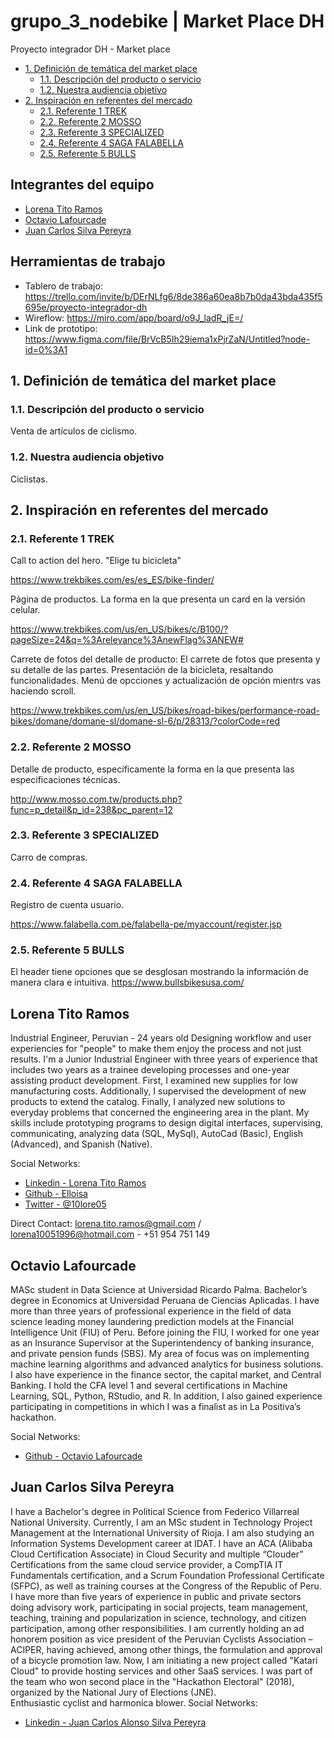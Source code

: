 # grupo_3_nodebike | Market Place DH
Proyecto integrador DH - Market place

- [1. Definición de temática del market place](#1-definición-de-tematica-del-market-place)
  - [1.1. Descripción del producto o servicio](#12-descripcion-del-producto-o-servicio)
  - [1.2. Nuestra audiencia objetivo](#12-nuestra-audiencia-objetivo)
- [2. Inspiración en referentes del mercado](#2-inspiración-en-referentes-del-mercado)
  - [2.1. Referente 1 TREK](#21-referente-1-trek)
  - [2.2. Referente 2 MOSSO](#22-referente-2-mosso)
  - [2.3. Referente 3 SPECIALIZED](#23-referente-3-specialized)
  - [2.4. Referente 4 SAGA FALABELLA](#24-referente-4-saga-falabella)
  - [2.5. Referente 5 BULLS](#25-referente-5-bulls)
  
## Integrantes del equipo

- [Lorena Tito Ramos](#lorena-tito-ramos)
- [Octavio Lafourcade](#octavio-lafourcade)
- [Juan Carlos Silva Pereyra](#juan-carlos-silva-pereyra)

## Herramientas de trabajo

- Tablero de trabajo: https://trello.com/invite/b/DErNLfg6/8de386a60ea8b7b0da43bda435f5695e/proyecto-integrador-dh
- Wireflow: https://miro.com/app/board/o9J_ladR_jE=/
- Link de prototipo: https://www.figma.com/file/BrVcB5Ih29iema1xPjrZaN/Untitled?node-id=0%3A1

## 1. Definición de temática del market  place

### 1.1. Descripción del producto o servicio

Venta de artículos de ciclismo.

### 1.2. Nuestra audiencia objetivo

Ciclistas.

## 2. Inspiración en referentes del mercado

### 2.1. Referente 1 TREK 

Call to action del hero. "Elige tu bicicleta"

https://www.trekbikes.com/es/es_ES/bike-finder/

Página de productos. La forma en la que presenta un card en la versión celular.

https://www.trekbikes.com/us/en_US/bikes/c/B100/?pageSize=24&q=%3Arelevance%3AnewFlag%3ANEW#

Carrete de fotos del detalle de producto: El carrete de fotos que presenta y su detalle de las partes. Presentación de la bicicleta, resaltando funcionalidades. Menú de opcciones y actualización de opción mientrs vas haciendo scroll.

https://www.trekbikes.com/us/en_US/bikes/road-bikes/performance-road-bikes/domane/domane-sl/domane-sl-6/p/28313/?colorCode=red

### 2.2. Referente 2 MOSSO

Detalle de producto, específicamente la forma en la  que presenta las especificaciones técnicas.

http://www.mosso.com.tw/products.php?func=p_detail&p_id=238&pc_parent=12

### 2.3. Referente 3 SPECIALIZED

Carro de compras.

### 2.4. Referente 4 SAGA FALABELLA

Registro de cuenta usuario.

https://www.falabella.com.pe/falabella-pe/myaccount/register.jsp

### 2.5. Referente 5 BULLS

El header tiene opciones que se desglosan mostrando la información de manera clara e intuitiva. 
https://www.bullsbikesusa.com/

## Lorena Tito Ramos

Industrial Engineer, Peruvian - 24 years old 
Designing workflow and user experiencies for "people" to make them enjoy the process and not just results. 
I'm a Junior Industrial Engineer with three years of experience that includes two years as a trainee developing processes and one-year assisting product development. First, I examined new supplies for low manufacturing costs. Additionally, I supervised the development of new products to extend the catalog. Finally, I analyzed new solutions to everyday problems that concerned the engineering area in the plant.
My skills include prototyping programs to design digital interfaces, supervising, communicating, analyzing data (SQL, MySql), AutoCad (Basic), English (Advanced), and Spanish (Native).

Social Networks:
- [Linkedin - Lorena Tito Ramos](https://www.linkedin.com/in/lorenatitoramos/)
- [Github - Elloisa](https://github.com/Elloisa)
- [Twitter - @10lore05](https://twitter.com/10lore05)

Direct Contact:
       lorena.tito.ramos@gmail.com / lorena10051996@hotmail.com -  +51 954 751 149

## Octavio Lafourcade

MASc student in Data Science at Universidad Ricardo Palma. Bachelor’s degree in Economics at Universidad Peruana de Ciencias Aplicadas. I have more than three years of professional experience in the field of data science leading money laundering prediction models at the Financial Intelligence Unit (FIU) of Peru. Before joining the FIU, I worked for one year as an Insurance Supervisor at the Superintendency of banking insurance, and private pension funds (SBS). My area of focus was on implementing machine learning algorithms and advanced analytics for business solutions. I also have experience in the finance sector, the capital market, and Central Banking. I hold the CFA level 1 and several certifications in Machine Learning, SQL, Python, RStudio, and R. In addition, I also gained experience participating in competitions in which I was a finalist as in La Positiva’s hackathon.

Social Networks:
- [Github - Octavio Lafourcade](https://github.com/tavolafourcade)

## Juan Carlos Silva Pereyra

I have a Bachelor's degree in Political Science from Federico Villarreal National University. Currently, I am an MSc student in Technology Project Management at the International University of Rioja. I am also studying an Information Systems Development career at IDAT. I have an ACA (Alibaba Cloud Certification Associate) in Cloud Security and multiple “Clouder” Certifications from the same cloud service provider, a CompTIA IT Fundamentals certification, and a Scrum Foundation Professional Certificate (SFPC), as well as training courses at the Congress of the Republic of Peru. I have more than five years of experience in public and private sectors doing advisory work, participating in social projects, team management, teaching, training and popularization in science, technology, and citizen participation, among other responsibilities. I am currently holding an ad honorem position as vice president of the Peruvian Cyclists Association – ACIPER, having achieved, among other things, the formulation and approval of a bicycle promotion law. Now, I am initiating a new project called "Katari Cloud" to provide hosting services and other SaaS services. I was part of the team who won second place in the "Hackathon Electoral" (2018), organized by the National Jury of Elections (JNE).  
Enthusiastic cyclist and harmonica blower.
Social Networks:
- [Linkedin - Juan Carlos Alonso Silva Pereyra](https://www.linkedin.com/in/juan-carlos-alonso-silva-pereyra-a1a359200/)
